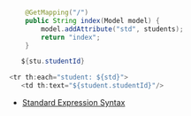 
````java    

    @GetMapping("/")
    public String index(Model model) {
        model.addAttribute("std", students);
        return "index";
    }

````  


````java   
   ${stu.studentId} 
````    

````java   
<tr th:each="student: ${std}">
   <td th:text="${student.studentId}"/>
````   
 
* [Standard Expression Syntax](http://www.thymeleaf.org/doc/tutorials/2.1/usingthymeleaf.html#standard-expression-syntax)

